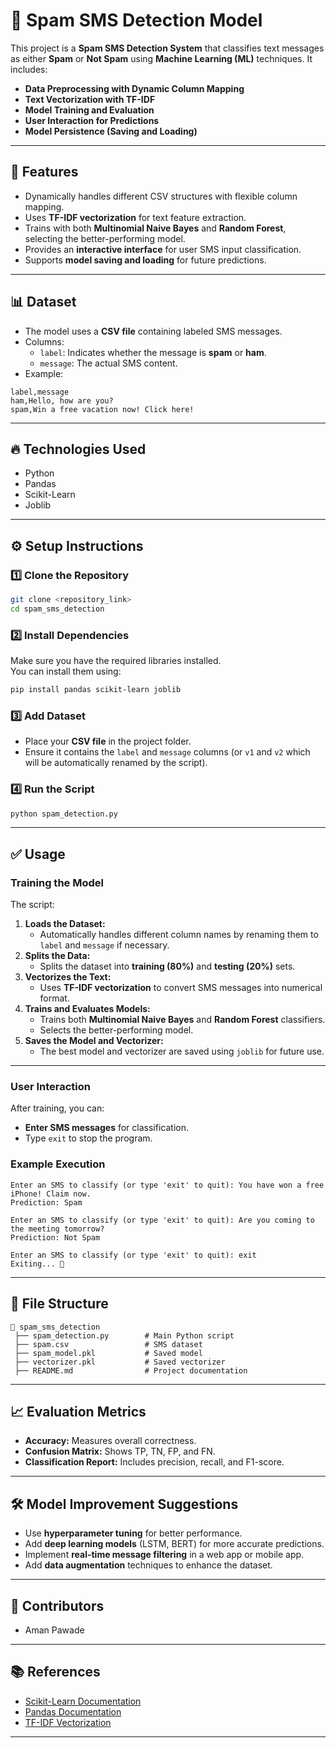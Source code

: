 # 📌 **Spam SMS Detection Model**
This project is a **Spam SMS Detection System** that classifies text messages as either **Spam** or **Not Spam** using **Machine Learning (ML)** techniques. It includes:
- **Data Preprocessing with Dynamic Column Mapping**
- **Text Vectorization with TF-IDF**
- **Model Training and Evaluation**
- **User Interaction for Predictions**
- **Model Persistence (Saving and Loading)**

---

## 🚀 **Features**
- Dynamically handles different CSV structures with flexible column mapping.  
- Uses **TF-IDF vectorization** for text feature extraction.  
- Trains with both **Multinomial Naive Bayes** and **Random Forest**, selecting the better-performing model.  
- Provides an **interactive interface** for user SMS input classification.  
- Supports **model saving and loading** for future predictions.  

---

## 📊 **Dataset**
- The model uses a **CSV file** containing labeled SMS messages.
- Columns:  
    - `label`: Indicates whether the message is **spam** or **ham**.  
    - `message`: The actual SMS content.  
- Example:  
```
label,message  
ham,Hello, how are you?  
spam,Win a free vacation now! Click here!  
```

---

## 🔥 **Technologies Used**
- Python  
- Pandas  
- Scikit-Learn  
- Joblib  

---

## ⚙️ **Setup Instructions**

### 1️⃣ **Clone the Repository**
```bash
git clone <repository_link>
cd spam_sms_detection
```

### 2️⃣ **Install Dependencies**
Make sure you have the required libraries installed.  
You can install them using:
```bash
pip install pandas scikit-learn joblib
```

### 3️⃣ **Add Dataset**
- Place your **CSV file** in the project folder.  
- Ensure it contains the `label` and `message` columns (or `v1` and `v2` which will be automatically renamed by the script).

### 4️⃣ **Run the Script**
```bash
python spam_detection.py
```

---

## ✅ **Usage**

### **Training the Model**
The script:
1. **Loads the Dataset:**  
   - Automatically handles different column names by renaming them to `label` and `message` if necessary.  
2. **Splits the Data:**  
   - Splits the dataset into **training (80%)** and **testing (20%)** sets.  
3. **Vectorizes the Text:**  
   - Uses **TF-IDF vectorization** to convert SMS messages into numerical format.  
4. **Trains and Evaluates Models:**  
   - Trains both **Multinomial Naive Bayes** and **Random Forest** classifiers.  
   - Selects the better-performing model.  
5. **Saves the Model and Vectorizer:**  
   - The best model and vectorizer are saved using `joblib` for future use.  

---

### **User Interaction**
After training, you can:
- **Enter SMS messages** for classification.  
- Type `exit` to stop the program.  

### **Example Execution**
```
Enter an SMS to classify (or type 'exit' to quit): You have won a free iPhone! Claim now.
Prediction: Spam

Enter an SMS to classify (or type 'exit' to quit): Are you coming to the meeting tomorrow?
Prediction: Not Spam

Enter an SMS to classify (or type 'exit' to quit): exit  
Exiting... 🚀
```

---

## 📁 **File Structure**
```
📂 spam_sms_detection  
 ├── spam_detection.py        # Main Python script  
 ├── spam.csv                 # SMS dataset  
 ├── spam_model.pkl           # Saved model  
 ├── vectorizer.pkl           # Saved vectorizer  
 ├── README.md                # Project documentation  
```

---

## 📈 **Evaluation Metrics**
- **Accuracy:** Measures overall correctness.  
- **Confusion Matrix:** Shows TP, TN, FP, and FN.  
- **Classification Report:** Includes precision, recall, and F1-score.  

---

## 🛠️ **Model Improvement Suggestions**
- Use **hyperparameter tuning** for better performance.  
- Add **deep learning models** (LSTM, BERT) for more accurate predictions.  
- Implement **real-time message filtering** in a web app or mobile app.  
- Add **data augmentation** techniques to enhance the dataset.  

---

## 🚀 **Contributors**
- Aman Pawade

---

## 📚 **References**
- [Scikit-Learn Documentation](https://scikit-learn.org/)  
- [Pandas Documentation](https://pandas.pydata.org/)  
- [TF-IDF Vectorization](https://en.wikipedia.org/wiki/Tf%E2%80%93idf)  

---



